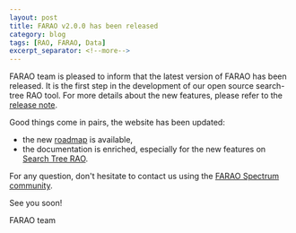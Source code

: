 ```yaml
---
layout: post
title: FARAO v2.0.0 has been released
category: blog
tags: [RAO, FARAO, Data]
excerpt_separator: <!--more-->
---
```


FARAO team is pleased to inform that the latest version of FARAO has been released. It is the first step in the development of our open source search-tree RAO tool. <!--more--> For more details about the new features, please refer to the [release note](https://github.com/farao-community/farao-core/releases/tag/v2.0.0).

Good things come in pairs, the website has been updated:
- the new [roadmap](/roadmap) is available,
- the documentation is enriched, especially for the new features on [Search Tree RAO](/docs/engine/ra-optimisation/search-tree-rao).

For any question, don't hesitate to contact us using the [FARAO Spectrum community](https://spectrum.chat/farao-community).

See you soon!

FARAO team
